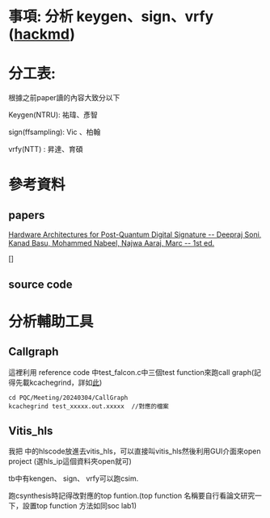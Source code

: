 # 事項: 分析 keygen、sign、vrfy   ([hackmd](https://hackmd.io/@vic9112/By69dSXa6))
# 分工表:
根據之前paper讀的內容大致分以下

Keygen(NTRU): 祐瑋、彥智

sign(ffsampling): Vic 、柏翰

vrfy(NTT) : 昇達、育碩

# 參考資料
## papers
 [Hardware Architectures for Post-Quantum Digital Signature -- Deepraj Soni, Kanad Basu, Mohammed Nabeel, Najwa Aaraj, Marc -- 1st ed.](https://www.dropbox.com/scl/fi/3hgs19l5mj5jf3z8ximkh/HLS-PQC_Papers.zip?e=7&file_subpath=%2F%5B2021.eBook%5D+Hardware+Architectures+for+Post-Quantum+Digital+Signature+--+Deepraj+Soni%2C+Kanad+Basu%2C+Mohammed+Nabeel%2C+Najwa+Aaraj%2C+Marc+--+1st+ed.%2C+2021+--+Springer.pdf&rlkey=6pn3tw8mjvfzdpozcjhutrmwd&dl=0)

[]
## source code


# 分析輔助工具
## Callgraph
這裡利用 reference code 中test_falcon.c中三個test function來跑call graph(記得先載kcachegrind，詳如[此](https://github.com/nthuyouwei/PQC/tree/main/Meeting/20240220))

```
cd PQC/Meeting/20240304/CallGraph
kcachegrind test_xxxxx.out.xxxxx  //對應的檔案
```

## Vitis_hls
我把   中的hlscode放進去vitis_hls，可以直接叫vitis_hls然後利用GUI介面來open project (選hls_ip這個資料夾open就可)

tb中有kengen、 sign、 vrfy可以跑csim.

跑csynthesis時記得改對應的top funtion.(top function 名稱要自行看論文研究一下，設置top function 方法如同soc lab1)
